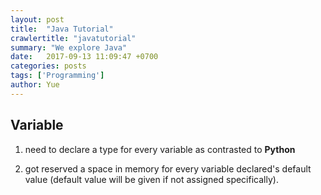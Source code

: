 ```yaml
---
layout: post
title:  "Java Tutorial"
crawlertitle: "javatutorial"
summary: "We explore Java"
date:   2017-09-13 11:09:47 +0700
categories: posts
tags: ['Programming']
author: Yue
---
```


Variable
---
1. need to declare a type for every variable as contrasted to **Python**

2. got reserved a space in memory for every variable declared's default value (default value will be given if not assigned specifically).

